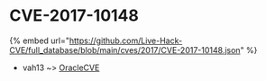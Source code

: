 # CVE-2017-10148
{% embed url="https://github.com/Live-Hack-CVE/full_database/blob/main/cves/2017/CVE-2017-10148.json" %}

* vah13 ~> [OracleCVE](https://www.alice-snow.ru/2017/database/cve-2017-10148/oraclecve-vah13)